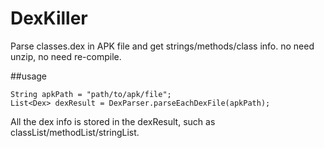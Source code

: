 # DexKiller
Parse classes.dex in APK file and get strings/methods/class info. no need unzip, no need re-compile.

##usage
```
String apkPath = "path/to/apk/file";
List<Dex> dexResult = DexParser.parseEachDexFile(apkPath);
```
All the dex info is stored in the dexResult, such as classList/methodList/stringList.


